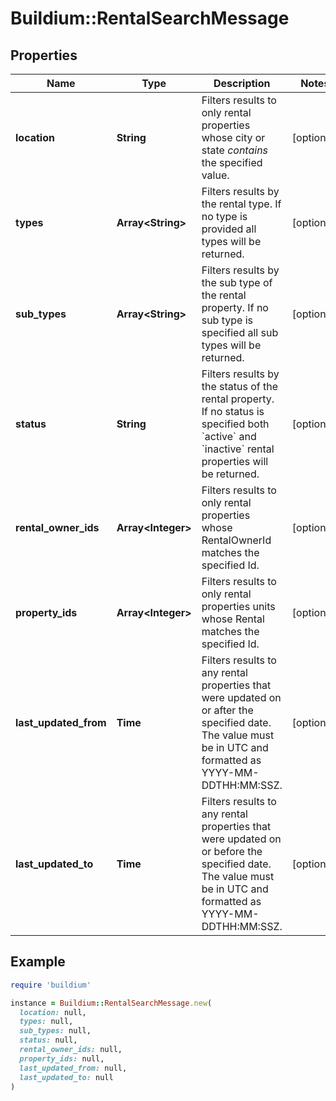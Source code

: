 # Buildium::RentalSearchMessage

## Properties

| Name | Type | Description | Notes |
| ---- | ---- | ----------- | ----- |
| **location** | **String** | Filters results to only rental properties whose city or state *contains* the specified value. | [optional] |
| **types** | **Array&lt;String&gt;** | Filters results by the rental type. If no type is provided all types will be returned. | [optional] |
| **sub_types** | **Array&lt;String&gt;** | Filters results by the sub type of the rental property. If no sub type is specified all sub types will be returned. | [optional] |
| **status** | **String** | Filters results by the status of the rental property. If no status is specified both &#x60;active&#x60; and &#x60;inactive&#x60; rental properties will be returned. | [optional] |
| **rental_owner_ids** | **Array&lt;Integer&gt;** | Filters results to only rental properties whose RentalOwnerId matches the specified Id. | [optional] |
| **property_ids** | **Array&lt;Integer&gt;** | Filters results to only rental properties units whose Rental matches the specified Id. | [optional] |
| **last_updated_from** | **Time** | Filters results to any rental properties that were updated on or after the specified date. The value must be in UTC and formatted as YYYY-MM-DDTHH:MM:SSZ. | [optional] |
| **last_updated_to** | **Time** | Filters results to any rental properties that were updated on or before the specified date. The value must be in UTC and formatted as YYYY-MM-DDTHH:MM:SSZ. | [optional] |

## Example

```ruby
require 'buildium'

instance = Buildium::RentalSearchMessage.new(
  location: null,
  types: null,
  sub_types: null,
  status: null,
  rental_owner_ids: null,
  property_ids: null,
  last_updated_from: null,
  last_updated_to: null
)
```

